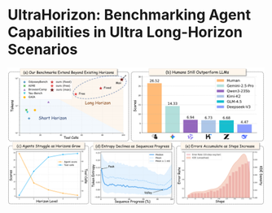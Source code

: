 
# UltraHorizon: Benchmarking Agent Capabilities in Ultra Long-Horizon Scenarios

![Benchmark Illustration](misc/main.png)


